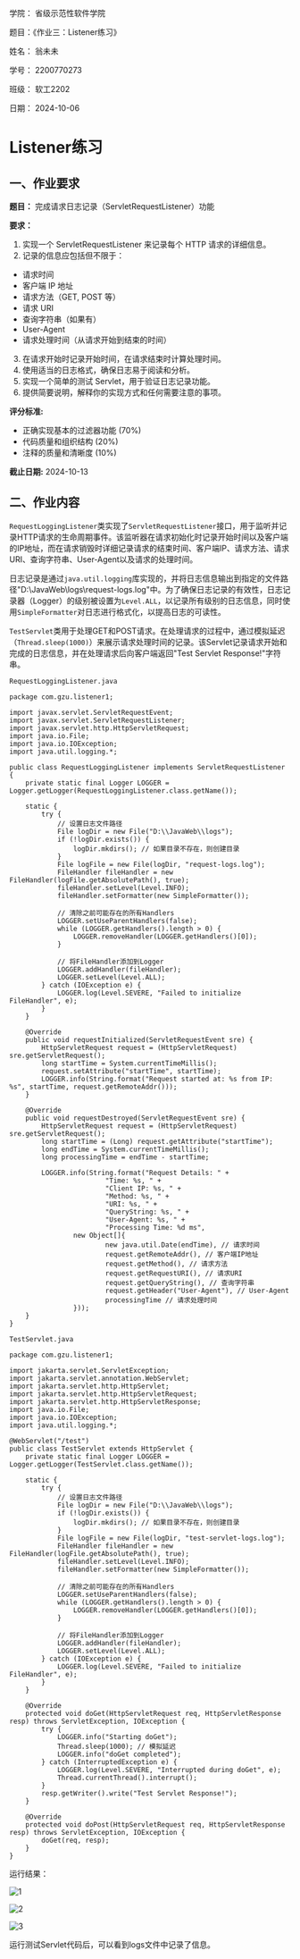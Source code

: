 学院： 省级示范性软件学院

题目：《作业三：Listener练习》

姓名： 翁未未

学号： 2200770273

班级： 软工2202

日期： 2024-10-06

# Listener练习


## 一、作业要求

**题目：** 完成请求日志记录（ServletRequestListener）功能

**要求：**


1. 实现一个 ServletRequestListener 来记录每个 HTTP 请求的详细信息。
2. 记录的信息应包括但不限于：

* 请求时间
* 客户端 IP 地址
* 请求方法（GET, POST 等）
* 请求 URI
* 查询字符串（如果有）
* User-Agent
* 请求处理时间（从请求开始到结束的时间）

3. 在请求开始时记录开始时间，在请求结束时计算处理时间。
4. 使用适当的日志格式，确保日志易于阅读和分析。
5. 实现一个简单的测试 Servlet，用于验证日志记录功能。
6. 提供简要说明，解释你的实现方式和任何需要注意的事项。

**评分标准:**

- 正确实现基本的过滤器功能 (70%)
- 代码质量和组织结构 (20%)
- 注释的质量和清晰度 (10%)

**截止日期:** 2024-10-13

## 二、作业内容

`RequestLoggingListener`类实现了`ServletRequestListener`接口，用于监听并记录HTTP请求的生命周期事件。该监听器在请求初始化时记录开始时间以及客户端的IP地址，而在请求销毁时详细记录请求的结束时间、客户端IP、请求方法、请求URI、查询字符串、User-Agent以及请求的处理时间。

日志记录是通过`java.util.logging`库实现的，并将日志信息输出到指定的文件路径"D:\JavaWeb\logs\request-logs.log"中。为了确保日志记录的有效性，日志记录器（Logger）的级别被设置为`Level.ALL`，以记录所有级别的日志信息，同时使用`SimpleFormatter`对日志进行格式化，以提高日志的可读性。

`TestServlet`类用于处理GET和POST请求。在处理请求的过程中，通过模拟延迟（`Thread.sleep(1000)`）来展示请求处理时间的记录。该Servlet记录请求开始和完成的日志信息，并在处理请求后向客户端返回"Test Servlet Response!"字符串。

`RequestLoggingListener.java`

```
package com.gzu.listener1;

import javax.servlet.ServletRequestEvent;
import javax.servlet.ServletRequestListener;
import javax.servlet.http.HttpServletRequest;
import java.io.File;
import java.io.IOException;
import java.util.logging.*;

public class RequestLoggingListener implements ServletRequestListener {
    private static final Logger LOGGER = Logger.getLogger(RequestLoggingListener.class.getName());

    static {
        try {
            // 设置日志文件路径
            File logDir = new File("D:\\JavaWeb\\logs");
            if (!logDir.exists()) {
                logDir.mkdirs(); // 如果目录不存在，则创建目录
            }
            File logFile = new File(logDir, "request-logs.log");
            FileHandler fileHandler = new FileHandler(logFile.getAbsolutePath(), true);
            fileHandler.setLevel(Level.INFO);
            fileHandler.setFormatter(new SimpleFormatter());

            // 清除之前可能存在的所有Handlers
            LOGGER.setUseParentHandlers(false);
            while (LOGGER.getHandlers().length > 0) {
                LOGGER.removeHandler(LOGGER.getHandlers()[0]);
            }

            // 将FileHandler添加到Logger
            LOGGER.addHandler(fileHandler);
            LOGGER.setLevel(Level.ALL);
        } catch (IOException e) {
            LOGGER.log(Level.SEVERE, "Failed to initialize FileHandler", e);
        }
    }

    @Override
    public void requestInitialized(ServletRequestEvent sre) {
        HttpServletRequest request = (HttpServletRequest) sre.getServletRequest();
        long startTime = System.currentTimeMillis();
        request.setAttribute("startTime", startTime);
        LOGGER.info(String.format("Request started at: %s from IP: %s", startTime, request.getRemoteAddr()));
    }

    @Override
    public void requestDestroyed(ServletRequestEvent sre) {
        HttpServletRequest request = (HttpServletRequest) sre.getServletRequest();
        long startTime = (Long) request.getAttribute("startTime");
        long endTime = System.currentTimeMillis();
        long processingTime = endTime - startTime;

        LOGGER.info(String.format("Request Details: " +
                        "Time: %s, " +
                        "Client IP: %s, " +
                        "Method: %s, " +
                        "URI: %s, " +
                        "QueryString: %s, " +
                        "User-Agent: %s, " +
                        "Processing Time: %d ms",
                new Object[]{
                        new java.util.Date(endTime), // 请求时间
                        request.getRemoteAddr(), // 客户端IP地址
                        request.getMethod(), // 请求方法
                        request.getRequestURI(), // 请求URI
                        request.getQueryString(), // 查询字符串
                        request.getHeader("User-Agent"), // User-Agent
                        processingTime // 请求处理时间
                }));
    }
}
```

`TestServlet.java`

```
package com.gzu.listener1;

import jakarta.servlet.ServletException;
import jakarta.servlet.annotation.WebServlet;
import jakarta.servlet.http.HttpServlet;
import jakarta.servlet.http.HttpServletRequest;
import jakarta.servlet.http.HttpServletResponse;
import java.io.File;
import java.io.IOException;
import java.util.logging.*;

@WebServlet("/test")
public class TestServlet extends HttpServlet {
    private static final Logger LOGGER = Logger.getLogger(TestServlet.class.getName());

    static {
        try {
            // 设置日志文件路径
            File logDir = new File("D:\\JavaWeb\\logs");
            if (!logDir.exists()) {
                logDir.mkdirs(); // 如果目录不存在，则创建目录
            }
            File logFile = new File(logDir, "test-servlet-logs.log");
            FileHandler fileHandler = new FileHandler(logFile.getAbsolutePath(), true);
            fileHandler.setLevel(Level.INFO);
            fileHandler.setFormatter(new SimpleFormatter());

            // 清除之前可能存在的所有Handlers
            LOGGER.setUseParentHandlers(false);
            while (LOGGER.getHandlers().length > 0) {
                LOGGER.removeHandler(LOGGER.getHandlers()[0]);
            }

            // 将FileHandler添加到Logger
            LOGGER.addHandler(fileHandler);
            LOGGER.setLevel(Level.ALL);
        } catch (IOException e) {
            LOGGER.log(Level.SEVERE, "Failed to initialize FileHandler", e);
        }
    }

    @Override
    protected void doGet(HttpServletRequest req, HttpServletResponse resp) throws ServletException, IOException {
        try {
            LOGGER.info("Starting doGet");
            Thread.sleep(1000); // 模拟延迟
            LOGGER.info("doGet completed");
        } catch (InterruptedException e) {
            LOGGER.log(Level.SEVERE, "Interrupted during doGet", e);
            Thread.currentThread().interrupt();
        }
        resp.getWriter().write("Test Servlet Response!");
    }

    @Override
    protected void doPost(HttpServletRequest req, HttpServletResponse resp) throws ServletException, IOException {
        doGet(req, resp);
    }
}
```

运行结果：

![1](images/1.png)

![2](images/2.png)

![3](images/3.png)

运行测试Servlet代码后，可以看到logs文件中记录了信息。
